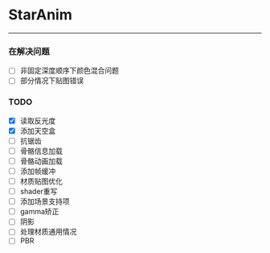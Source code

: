 # StarAnim 


---
### 在解决问题

- [ ] 非固定深度顺序下颜色混合问题
- [ ] 部分情况下贴图错误
### TODO

- [x] 读取反光度
- [x] 添加天空盒
- [ ] 抗锯齿
- [ ] 骨骼信息加载
- [ ] 骨骼动画加载
- [ ] 添加帧缓冲
- [ ] 材质贴图优化
- [ ] shader重写
- [ ] 添加场景支持项
- [ ] gamma矫正
- [ ] 阴影
- [ ] 处理材质通用情况
- [ ] PBR
